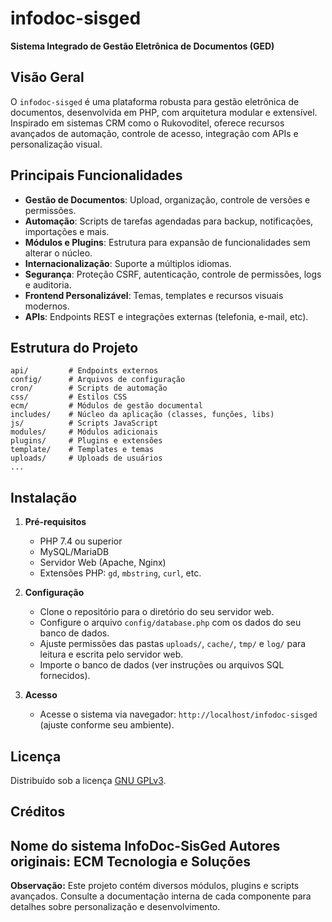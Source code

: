 # infodoc-sisged

**Sistema Integrado de Gestão Eletrônica de Documentos (GED)**

## Visão Geral

O `infodoc-sisged` é uma plataforma robusta para gestão eletrônica de documentos, desenvolvida em PHP, com arquitetura modular e extensível. Inspirado em sistemas CRM como o Rukovoditel, oferece recursos avançados de automação, controle de acesso, integração com APIs e personalização visual.

## Principais Funcionalidades

- **Gestão de Documentos**: Upload, organização, controle de versões e permissões.
- **Automação**: Scripts de tarefas agendadas para backup, notificações, importações e mais.
- **Módulos e Plugins**: Estrutura para expansão de funcionalidades sem alterar o núcleo.
- **Internacionalização**: Suporte a múltiplos idiomas.
- **Segurança**: Proteção CSRF, autenticação, controle de permissões, logs e auditoria.
- **Frontend Personalizável**: Temas, templates e recursos visuais modernos.
- **APIs**: Endpoints REST e integrações externas (telefonia, e-mail, etc).

## Estrutura do Projeto

```
api/         # Endpoints externos
config/      # Arquivos de configuração
cron/        # Scripts de automação
css/         # Estilos CSS
ecm/         # Módulos de gestão documental
includes/    # Núcleo da aplicação (classes, funções, libs)
js/          # Scripts JavaScript
modules/     # Módulos adicionais
plugins/     # Plugins e extensões
template/    # Templates e temas
uploads/     # Uploads de usuários
...
```

## Instalação

1. **Pré-requisitos**

   - PHP 7.4 ou superior
   - MySQL/MariaDB
   - Servidor Web (Apache, Nginx)
   - Extensões PHP: `gd`, `mbstring`, `curl`, etc.
2. **Configuração**

   - Clone o repositório para o diretório do seu servidor web.
   - Configure o arquivo `config/database.php` com os dados do seu banco de dados.
   - Ajuste permissões das pastas `uploads/`, `cache/`, `tmp/` e `log/` para leitura e escrita pelo servidor web.
   - Importe o banco de dados (ver instruções ou arquivos SQL fornecidos).
3. **Acesso**

   - Acesse o sistema via navegador: `http://localhost/infodoc-sisged` (ajuste conforme seu ambiente).

## Licença

Distribuído sob a licença [GNU GPLv3](https://www.gnu.org/licenses/gpl-3.0.html).

## Créditos

Nome do sistema InfoDoc-SisGed
Autores originais: ECM Tecnologia e Soluções
---

**Observação:**
Este projeto contém diversos módulos, plugins e scripts avançados. Consulte a documentação interna de cada componente para detalhes sobre personalização e desenvolvimento.
